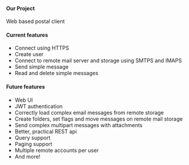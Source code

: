 #### Our Project

Web based postal client

#### Current features

- Connect using HTTPS
- Create user
- Connect to remote mail server and storage using SMTPS and IMAPS
- Send simple message
- Read and delete simple messages

#### Future features

- Web UI
- JWT authentication
- Correctly load complex email messages from remote storage
- Create folders, set flags and move messages on remote mail storage
- Send complex multipart messages with attachments
- Better, practical REST api
- Query support
- Paging support
- Multiple remote accounts per user
- And more!